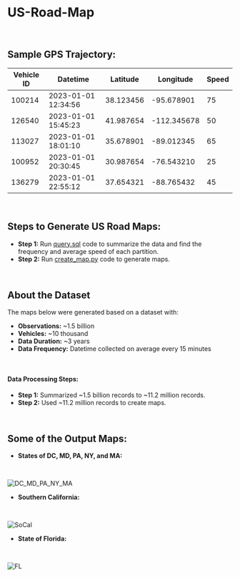 # US-Road-Map

<br>

## Sample GPS Trajectory:

| Vehicle ID | Datetime            | Latitude       | Longitude       | Speed |
|------------|---------------------|----------------|-----------------|-------|
|   100214   | 2023-01-01 12:34:56 | 38.123456      | -95.678901      |  75   |
|   126540   | 2023-01-01 15:45:23 | 41.987654      | -112.345678     |  50   |
|   113027   | 2023-01-01 18:01:10 | 35.678901      | -89.012345      |  65   |
|   100952   | 2023-01-01 20:30:45 | 30.987654      | -76.543210      |  25   |
|   136279   | 2023-01-01 22:55:12 | 37.654321      | -88.765432      |  45   |

<br>

## Steps to Generate US Road Maps:

- **Step 1:** Run [query.sql](query.sql) code to summarize the data and find the frequency and average speed of each partition.
- **Step 2:** Run [create_map.py](create_map.py) code to generate maps.

<br>

## About the Dataset

The maps below were generated based on a dataset with:

- **Observations:** ~1.5 billion
- **Vehicles:** ~10 thousand
- **Data Duration:** ~3 years
- **Data Frequency:** Datetime collected on average every 15 minutes

<br>

#### Data Processing Steps:

- **Step 1:** Summarized ~1.5 billion records to ~11.2 million records.
- **Step 2:** Used ~11.2 million records to create maps.

<br>

## Some of the Output Maps:
- **States of DC, MD, PA, NY, and MA:**

<br>

  ![DC_MD_PA_NY_MA](https://github.com/malamdar90/US-Road-Map/assets/87002822/0c4ea967-4c5e-471f-aa00-3b5ed2223525)

- **Southern California:**

<br>

  ![SoCal](https://github.com/malamdar90/US-Road-Map/assets/87002822/1056a0f2-24d7-49a2-8760-fd5ad8e652be)

- **State of Florida:**

<br>

  ![FL](https://github.com/malamdar90/US-Road-Map/assets/87002822/fb86c3a8-a919-4169-a69f-41eadf8da944)
